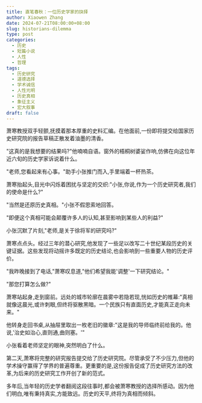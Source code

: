 ```yaml
---
title: 直笔春秋：一位历史学家的抉择
author: Xiaowen Zhang
date: 2024-07-21T08:00:00+08:00
slug: historians-dilemma
type: post
categories:
  - 历史
  - 短篇小说
  - 人性
  - 哲理
tags:
  - 历史研究
  - 道德选择
  - 学术诚信
  - 人性光明
  - 历史真相
  - 象征主义
  - 宏大叙事
draft: false
---
```


萧寒教授双手轻颤,抚摸着那本厚重的史料汇编。在他面前,一份即将提交给国家历史研究院的报告草稿正散发着油墨的清香。

"这真的是我想要的结果吗?"他喃喃自语。窗外的梧桐树婆娑作响,仿佛在向这位年近六旬的历史学家诉说着什么。

"老师,您看起来有心事。"助手小张推门而入,手里端着一杯热茶。

萧寒抬起头,目光中闪烁着困扰与坚定的交织:"小张,你说,作为一个历史研究者,我们的使命是什么?"

"当然是还原历史真相。"小张不假思索地回答。

"即便这个真相可能会颠覆许多人的认知,甚至影响到某些人的利益?"

小张沉默了片刻,"老师,是关于徐将军的研究吗?"

萧寒点点头。经过三年的潜心研究,他发现了一些足以改写二十世纪某段历史的关键证据。这些发现将动摇许多既定的历史结论,也会影响到一些重要人物的历史评价。

"我昨晚接到了电话,"萧寒叹息道,"他们希望我能'调整'一下研究结论。"

"那您打算怎么做?"

萧寒站起身,走到窗前。远处的城市轮廓在晨雾中若隐若现,恍如历史的帷幕:"真相就像这晨光,或许刺眼,但终将驱散黑暗。一个民族只有直面历史,才能真正走向未来。"

他转身走回书桌,从抽屉里取出一枚老旧的徽章:"这是我的导师临终前给我的。他说,'治史如治心,直则通,曲则塞。'"

小张看着老师坚定的眼神,突然明白了什么。

第二天,萧寒将完整的研究报告提交给了历史研究院。尽管承受了不少压力,但他的学术操守赢得了学界的普遍尊重。更重要的是,这份报告促成了历史研究方法的改革,为后来的历史研究工作开创了新的范式。

多年后,当年轻的历史学者翻阅这段往事时,都会被萧寒教授的选择所感动。因为他们明白,唯有秉持真实,方能致远。历史的天平,终将为真相而倾斜。